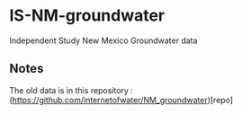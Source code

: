 # IS-NM-groundwater
Independent Study New Mexico Groundwater data

## Notes
The old data is in this repository : (https://github.com/internetofwater/NM_groundwater)[repo]
